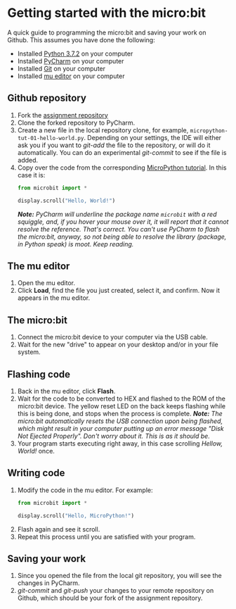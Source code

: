 # Getting started with the micro:bit

A quick guide to programming the micro:bit and saving your work on Github. This assumes you have done the following:
  - Installed [Python 3.7.2](https://www.python.org/downloads/) on your computer
  - Installed [PyCharm](https://www.jetbrains.com/pycharm/download/) on your computer
  - Installed [Git](https://git-scm.com/downloads) on your computer 
  - Installed [mu editor](https://codewith.mu/en/download) on your computer

## Github repository
1. Fork the [assignment repository](https://github.com/ivogeorg/micropython-tutorials.git)
2. Clone the forked repository to PyCharm.
3. Create a new file in the local repository clone, for example, `micropython-tut-01-hello-world.py`. Depending on your settings, the IDE will either ask you if you want to *git-add* the file to the repository, or will do it automatically. You can do an experimental *git-commit* to see if the file is added.
4. Copy over the code from the corresponding [MicroPython tutorial](https://microbit-micropython.readthedocs.io/en/latest/tutorials/hello.html). In this case it is:
   ```Python
   from microbit import *

   display.scroll("Hello, World!")
   ```
   _**Note:** PyCharm will underline the package name `microbit` with a red squiggle, and, if you hover your mouse over it, it will report that it cannot resolve the reference. That's correct. You can't use PyCharm to flash the micro:bit, anyway, so not being able to resolve the library (package, in Python speak) is moot. Keep reading._

## The mu editor
1. Open the mu editor.
2. Click **Load**, find the file you just created, select it, and confirm. Now it appears in the mu editor. 

## The micro:bit
1. Connect the micro:bit device to your computer via the USB cable.
2. Wait for the new "drive" to appear on your desktop and/or in your file system.

## Flashing code
1. Back in the mu editor, click **Flash**.
2. Wait for the code to be converted to HEX and flashed to the ROM of the micro:bit device. The yellow reset LED on the back keeps flashing while this is being done, and stops when the process is complete. _**Note:** The micro:bit automatically resets the USB connection upon being flashed, which might result in your computer putting up an error message "Disk Not Ejected Properly". Don't worry about it. This is as it should be._
3. Your program starts executing right away, in this case scrolling *Hellow, World!* once.

## Writing code
1. Modify the code in the mu editor. For example:
   ```Python
   from microbit import *

   display.scroll("Hello, MicroPython!")
   ```
2. Flash again and see it scroll.  
3. Repeat this process until you are satisfied with your program. 

## Saving your work
1. Since you opened the file from the local git repository, you will see the changes in PyCharm.
2. *git-commit* and *git-push* your changes to your remote repository on Github, which should be your fork of the assignment repository.